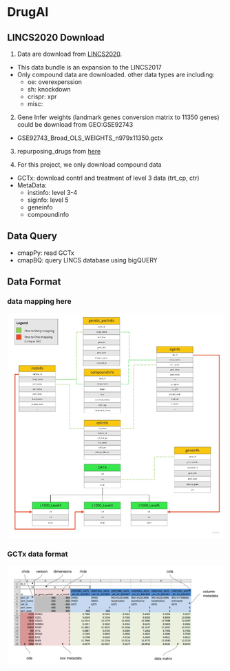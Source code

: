 # DrugAI


## LINCS2020 Download

1. Data are download from [LINCS2020](https://clue.io/data/CMap2020#LINCS2020).

  - This data bundle is an expansion to the LINCS2017
  - Only compound data are downloaded. other data types are including:
    - oe: overexperssion
    - sh: knockdown
    - crispr: xpr
    - misc:

2. Gene Infer weights (landmark genes conversion matrix to 11350 genes) could be download from GEO:GSE92743

  - GSE92743_Broad_OLS_WEIGHTS_n979x11350.gctx

3. repurposing_drugs from [here](https://clue.io/data/REP#REP)

4. For this project, we only download compound data
  - GCTx: download contrl and treatment of level 3 data (trt_cp, ctr)
  - MetaData:
    - instinfo: level 3-4
    - siginfo: level 5
    - geneinfo
    - compoundinfo



## Data Query

- cmapPy: read GCTx
- cmapBQ: query LINCS database using bigQUERY


## Data Format
### data mapping here

![cmapBQ](notebook/assets/BQ_metadata_schema.jpg)


### GCTx data format

![GCTx](notebook/assets/GCT_mockup.png)

